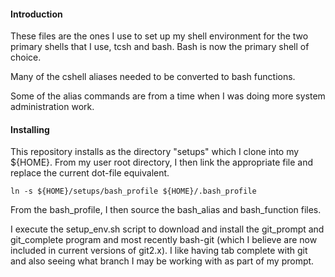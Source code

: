 #### Introduction

These files are the ones I use to set up my shell environment for the two primary shells that I use, tcsh and bash. Bash is now the primary shell of choice.

Many of the cshell aliases needed to be converted to bash functions.

Some of the alias commands are from a time when I was doing more system administration work.

#### Installing

This repository installs as the directory "setups" which I clone into my \${HOME}. From my user root directory, I then link the appropriate file and replace the current dot-file equivalent.

`ln -s ${HOME}/setups/bash_profile ${HOME}/.bash_profile`

From the bash_profile, I then source the bash_alias and bash_function files.

I execute the setup_env.sh script to download and install the git_prompt and git_complete program and most recently bash-git (which I believe are now included in current versions of git2.x). I like having tab complete with git and also seeing what branch I may be working with as part of my prompt.
